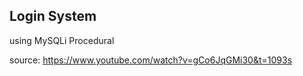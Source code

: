 ## Login System

using MySQLi Procedural

source: https://www.youtube.com/watch?v=gCo6JqGMi30&t=1093s